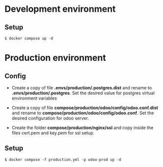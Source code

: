 # Development environment

## Setup

```
$ docker compose up -d
```

# Production environment

## Config

- Create a copy of file **.envs/production/.postgres.dist** and rename to **.envs/production/.postgres**. Set
the desired value for postgres virtual environment variables

- Create a copy of file **compose/production/odoo/config/odoo.conf.dist** and rename to **compose/production/odoo/config/odoo.conf**. Set
the desired configuration for odoo server.

- Create the folder **compose/production/nginx/ssl** and copy inside the files cert.pem and key.pem for ssl setup.


## Setup

```
$ docker compose -f production.yml -p odoo-prod up -d
```

